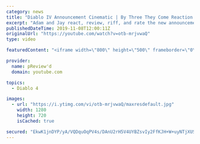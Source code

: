 ```yaml
---
category: news
title: "Diablo IV Announcement Cinematic | By Three They Come Reaction / Review / Rating"
excerpt: "Adam and Jay react, review, riff, and rate the new announcement cinematic everyone wanted to see last year at Blizzcon, Diablo IV 'By Three They Come'."
publishedDateTime: 2019-11-08T12:00:11Z
originalUrl: "https://youtube.com/watch?v=otb-mrjvwaQ"
type: video

featuredContent: "<iframe width=\"800\" height=\"500\" frameborder=\"0\" src=\"https://www.youtube.com/embed/otb-mrjvwaQ\" allow=\"accelerometer; autoplay; encrypted-media; gyroscope; picture-in-picture\" allowfullscreen></iframe>"

provider:
  name: pReview'd
  domain: youtube.com

topics:
  - Diablo 4

images:
  - url: "https://i.ytimg.com/vi/otb-mrjvwaQ/maxresdefault.jpg"
    width: 1280
    height: 720
    isCached: true

secured: "EkwK1jnDYP/yA/VQDquOqPV4s/DAnU2rH5V4UYBZsvIy2FfKJH+W+uyNTjXUSJVhckDiTLDzmqGbU0RmAUD5145bH6aIV38MG6Vt8BBOjEGeTtzA0lNIedHOm3Igy3Nvi2m0I1F4Qx6kE/Fnic6gqRUJLm21afz6MCdSkKZWPmJeUcr7H3LxNY4SxQ+RhzCXqzzrxcI2rhv10jf3bB4ZJ7ZGKNHpXNiPTNV0wZffGZEfGHhmdJprg6KoN7VhVtEGvAVVrCanXSYRm7ETL9Tbxg8DhMJMTU22Qv7ocb6+Gw+FBOmMwqUpm2xCFLhBs8UF1ARvZRKu36XturwMjSEir4nAwsdrchWrkJp09PuKnL5OUCLem3QqkjRGOaswPlu5Yk/0vakUcmsu6WhLqzkzSgRgSaf6ugLf2iePmPV3dQ3LqRlgrgLb2pE1TZ4A0HEM;Wuh4LqVLyv+ep/veaBfkyQ=="
---
```


